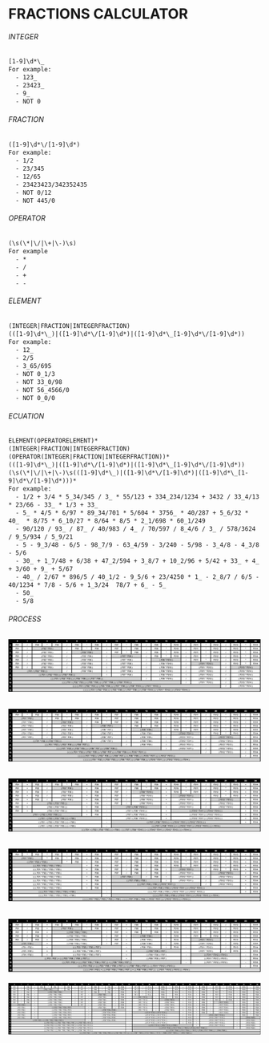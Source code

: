 # FRACTIONS CALCULATOR

###### INTEGER
	[1-9]\d*\_
	For example:
	  - 123_
	  - 23423_
	  - 9_
	  - NOT 0

###### FRACTION
	([1-9]\d*\/[1-9]\d*)
	For example:
	  - 1/2
	  - 23/345
	  - 12/65
	  - 23423423/342352435
	  - NOT 0/12
	  - NOT 445/0
	  
###### OPERATOR
	(\s(\*|\/|\+|\-)\s)
	For example
	  - *
	  - /
	  - +
	  - -
	
###### ELEMENT
	(INTEGER|FRACTION|INTEGERFRACTION)
	(([1-9]\d*\_)|([1-9]\d*\/[1-9]\d*)|([1-9]\d*\_[1-9]\d*\/[1-9]\d*))
	For example:
	  - 12_
	  - 2/5
	  - 3_65/695
	  - NOT 0_1/3
	  - NOT 33_0/98
	  - NOT 56_4566/0 
	  - NOT 0_0/0
	
###### ECUATION
	ELEMENT(OPERATORELEMENT)*
	(INTEGER|FRACTION|INTEGERFRACTION)(OPERATOR(INTEGER|FRACTION|INTEGERFRACTION))*
	(([1-9]\d*\_)|([1-9]\d*\/[1-9]\d*)|([1-9]\d*\_[1-9]\d*\/[1-9]\d*))(\s(\*|\/|\+|\-)\s(([1-9]\d*\_)|([1-9]\d*\/[1-9]\d*)|([1-9]\d*\_[1-9]\d*\/[1-9]\d*)))*
	For example:
	  - 1/2 + 3/4 * 5_34/345 / 3_ * 55/123 + 334_234/1234 + 3432 / 33_4/13 * 23/66 - 33_ * 1/3 + 33_
	  - 5_ * 4/5 * 6/97 * 89_34/701 * 5/604 * 3756_ * 40/287 + 5_6/32 * 40_  * 8/75 * 6_10/27 * 8/64 * 8/5 * 2_1/698 * 60_1/249
	  - 90/120 / 93_ / 87_ / 40/983 / 4_ / 70/597 / 8_4/6 / 3_ / 578/3624 / 9_5/934 / 5_9/21
	  - 5 - 9_3/48 - 6/5 - 98_7/9 - 63_4/59 - 3/240 - 5/98 - 3_4/8 - 4_3/8 - 5/6
	  - 30_ + 1_7/48 + 6/38 + 47_2/594 + 3_8/7 + 10_2/96 + 5/42 + 33_ + 4_ + 3/60 + 9_ + 5/67
	  - 40_ / 2/67 * 896/5 / 40_1/2 - 9_5/6 + 23/4250 * 1_ - 2_8/7 / 6/5 - 40/1234 * 7/8 - 5/6 + 1_3/24  78/7 + 6_ - 5_
	  - 50_
	  - 5/8

###### PROCESS
[CASE01]: https://raw.githubusercontent.com/lcuriel/fractions/dev/readme/Case01.png "CASE 01"
![CASE 01][CASE01]
---
[CASE02]: https://raw.githubusercontent.com/lcuriel/fractions/dev/readme/Case02.png "CASE 02"
![CASE 02][CASE02]
---
[CASE03]: https://raw.githubusercontent.com/lcuriel/fractions/dev/readme/Case03.png "CASE 03"
![CASE 03][CASE03]
---
[CASE04]: https://raw.githubusercontent.com/lcuriel/fractions/dev/readme/Case04.png "CASE 04"
![CASE 04][CASE04]
---
[CASE05]: https://raw.githubusercontent.com/lcuriel/fractions/dev/readme/Case05.png "CASE 05"
![CASE 05][CASE05]
---
[CASE06]: https://raw.githubusercontent.com/lcuriel/fractions/dev/readme/Case06.png "CASE 06"
![CASE 06][CASE06]

